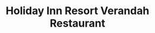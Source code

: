 ---
layout: info
type: Standard
title: Holiday Inn Resort Verandah Restaurant
section: fine dining / resort dining
logo: placeholder
ratings: $$$
phone: "22040"
email:
address:
description: Thursday night- Melanesian Night, buffet dinner Saturday night- Melanesian Night where there is Fire Dance, display of local dishes and live local string band.
---